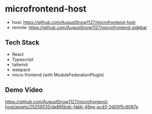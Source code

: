 # microfrontend-host
- host: https://github.com/AugustSnow1127/microfrontend-host
- remote: https://github.com/AugustSnow1127/microfrontend-sidebar

## Tech Stack
- React
- Typescript
- tailwind
- webpack
- micro frontend (with ModuleFederationPlugin)

## Demo Video

https://github.com/AugustSnow1127/microfrontend-host/assets/25259535/da885bdc-fabb-46ee-acd3-2d00f5c6087e
